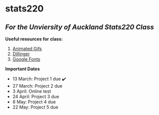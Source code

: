 # stats220

## *For the Unviersity of Auckland Stats220 Class*

**Useful resources for class:**
1. [Animated Gifs](https://tenor.com/)
2. [Dillinger](https://dillinger.io/)
3. [Google Fonts](https://fonts.google.com/)

**Important Dates**
* 13 March: Project 1 due ✔️
* 27 March: Project 2 due 
* 3 April: Online test
* 24 April: Project 3 due
* 8 May: Project 4 due
* 22 May: Project 5 due
